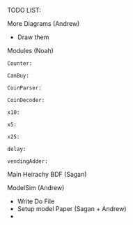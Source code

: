TODO LIST:

More Diagrams (Andrew)
- Draw them
  

Modules (Noah)

    Counter: 

    CanBuy: 

    CoinParser: 

    CoinDecoder: 

    x10: 

    x5: 

    x25: 

    delay: 

    vendingAdder: 

Main Heirachy BDF (Sagan) 

ModelSim (Andrew)

- Write Do File
- Setup model
Paper  (Sagan + Andrew)
- 
